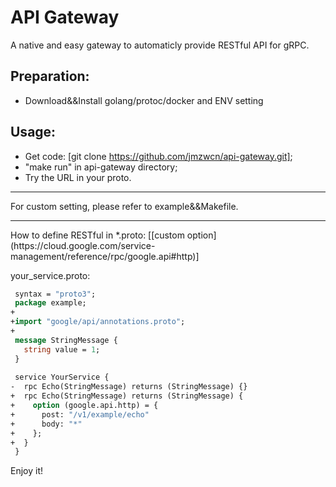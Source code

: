 # API Gateway
A native and easy gateway to automaticly provide RESTful API for gRPC.

## Preparation:
* Download&&Install golang/protoc/docker and ENV setting

## Usage:
* Get code: [git clone https://github.com/jmzwcn/api-gateway.git];
* "make run" in api-gateway directory;
* Try the URL in your proto.

<hr/>
For custom setting, please refer to example&&Makefile.
<hr/>
How to define RESTful in *.proto: [[custom option](https://cloud.google.com/service-management/reference/rpc/google.api#http)]
   
   your_service.proto:
   ```protobuf
    syntax = "proto3";
    package example;
   +
   +import "google/api/annotations.proto";
   +
    message StringMessage {
      string value = 1;
    }
    
    service YourService {
   -  rpc Echo(StringMessage) returns (StringMessage) {}
   +  rpc Echo(StringMessage) returns (StringMessage) {
   +    option (google.api.http) = {
   +      post: "/v1/example/echo"
   +      body: "*"
   +    };
   +  }
    }
   ```
   
Enjoy it!
